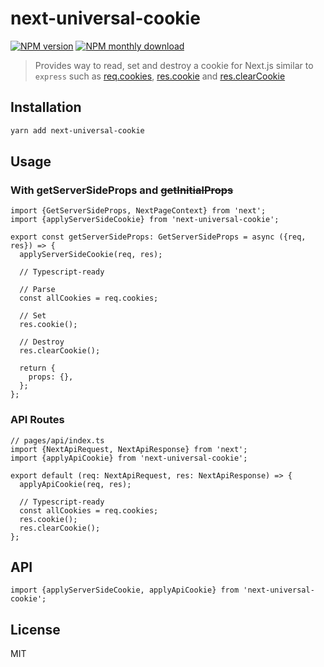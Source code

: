 # next-universal-cookie

[![NPM version](https://img.shields.io/npm/v/next-universal-cookie.svg)](https://www.npmjs.com/package/next-universal-cookie)
[![NPM monthly download](https://img.shields.io/npm/dm/next-universal-cookie.svg)](https://www.npmjs.com/package/next-universal-cookie)

> Provides way to read, set and destroy a cookie for Next.js similar to `express` such as [req.cookies](http://expressjs.com/en/5x/api.html#req.cookies), [res.cookie](http://expressjs.com/en/5x/api.html#res.cookie) and [res.clearCookie](http://expressjs.com/en/5x/api.html#res.clearCookie)

## Installation

```bash
yarn add next-universal-cookie
```

## Usage

### With **getServerSideProps** and ~~getInitialProps~~

```tsx
import {GetServerSideProps, NextPageContext} from 'next';
import {applyServerSideCookie} from 'next-universal-cookie';

export const getServerSideProps: GetServerSideProps = async ({req, res}) => {
  applyServerSideCookie(req, res);

  // Typescript-ready

  // Parse
  const allCookies = req.cookies;

  // Set
  res.cookie();

  // Destroy
  res.clearCookie();

  return {
    props: {},
  };
};
```

### API Routes

```tsx
// pages/api/index.ts
import {NextApiRequest, NextApiResponse} from 'next';
import {applyApiCookie} from 'next-universal-cookie';

export default (req: NextApiRequest, res: NextApiResponse) => {
  applyApiCookie(req, res);

  // Typescript-ready
  const allCookies = req.cookies;
  res.cookie();
  res.clearCookie();
};
```

## API

```tsx
import {applyServerSideCookie, applyApiCookie} from 'next-universal-cookie';
```

## License

MIT
